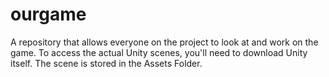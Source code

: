 # ourgame
A repository that allows everyone on the project to look at and work on the game.
To access the actual Unity scenes, you'll need to download Unity itself. The scene is stored in the Assets Folder.

